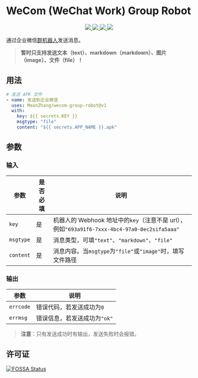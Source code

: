 # WeCom (WeChat Work) Group Robot

<p align="center">
  <a href="https://github.com/MeanZhang/wecom-group-robot/actions/workflows/test.yml" alt="Build Test">
    <img src="https://github.com/MeanZhang/wecom-group-robot/actions/workflows/test.yml/badge.svg">
  </a>
  <a href="https://github.com/MeanZhang/wecom-group-robot/releases" alt="Releases">
    <img src="https://img.shields.io/github/v/release/MeanZhang/wecom-group-robot?include_prereleases&logo=github">
  </a>
  <a href="https://codecov.io/gh/MeanZhang/wecom-group-robot" alt="codecov">
    <img src="https://codecov.io/gh/MeanZhang/wecom-group-robot/branch/main/graph/badge.svg?token=U39YQJ1KVN"/>
  </a>
  <a href="https://app.fossa.com/projects/git%2Bgithub.com%2FMeanZhang%2Fwecom-group-robot?ref=badge_shield" alt="FOSSA Status">
    <img src="https://app.fossa.com/api/projects/git%2Bgithub.com%2FMeanZhang%2Fwecom-group-robot.svg?type=shield"/>
  </a>
</p>

通过企业微信[群机器人](https://developer.work.weixin.qq.com/document/path/91770)发送消息。

> **暂时只支持发送文本（text）、markdown（markdown）、图片（image）、文件（file）！**

## 用法

```yaml
# 发送 APK 文件
- name: 发送到企业微信
  uses: MeanZhang/wecom-group-robot@v1
  with:
    key: ${{ secrets.KEY }}
    msgtype: "file"
    content: "${{ secrets.APP_NAME }}.apk"
```

## 参数

### 输入

| 参数      | 是否必填 | 说明                                                         |
| --------- | -------- | ------------------------------------------------------------ |
| `key`     | 是       | 机器人的 Webhook 地址中的`key`（注意不是 url），例如`"693a91f6-7xxx-4bc4-97a0-0ec2sifa5aaa"` |
| `msgtype` | 是       | 消息类型，可填`"text"`、`"markdown"`、`"file"`               |
| `content` | 是       | 消息内容。当`msgtype`为`"file"`或`"image"`时，填写文件路径          |

### 输出

| 参数      | 说明                         |
| --------- | ---------------------------- |
| `errcode` | 错误代码，若发送成功为`0`    |
| `errmsg`  | 错误信息，若发送成功为`"ok"` |

> **注意**：只有发送成功时有输出，发送失败时会报错。

## 许可证

[![FOSSA Status](https://app.fossa.com/api/projects/git%2Bgithub.com%2FMeanZhang%2Fwecom-group-robot.svg?type=large)](https://app.fossa.com/projects/git%2Bgithub.com%2FMeanZhang%2Fwecom-group-robot?ref=badge_large)
